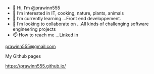 - 👋 Hi, I’m @prawinn555
- 👀 I’m interested in IT, cooking, nature, plants, animals 
- 🌱 I’m currently learning ...Front end developpement.
- 💞️ I’m looking to collaborate on ...All kinds of challenging software engineering projects
- 📫 How to reach me ...[Linked in](https://www.linkedin.com/in/prawee-sriplakich-47611613b/)


prawinn555@gmail.com


My Github pages

https://prawinn555.github.io/



